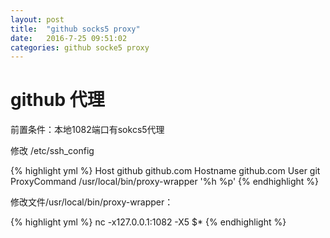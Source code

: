 ```yaml
---
layout: post
title:  "github socks5 proxy"
date:   2016-7-25 09:51:02
categories: github socke5 proxy
---
```


# github 代理

前置条件：本地1082端口有sokcs5代理

修改 /etc/ssh_config

{% highlight yml %}
Host github github.com
     Hostname github.com
     User git
     ProxyCommand /usr/local/bin/proxy-wrapper '%h %p'
{% endhighlight %}

修改文件/usr/local/bin/proxy-wrapper：

{% highlight yml %}
nc -x127.0.0.1:1082 -X5 $*
{% endhighlight %}
